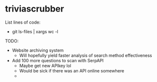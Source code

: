 # triviascrubber

List lines of code:
- git ls-files | xargs wc -l

TODO:
- Website archiving system
  - Will hopefully yield faster analysis of search method effectiveness
- Add 100 more questions to scan with SerpAPI
  - Maybe get new APIkey lol
  - Would be sick if there was an API online somewhere
  - 